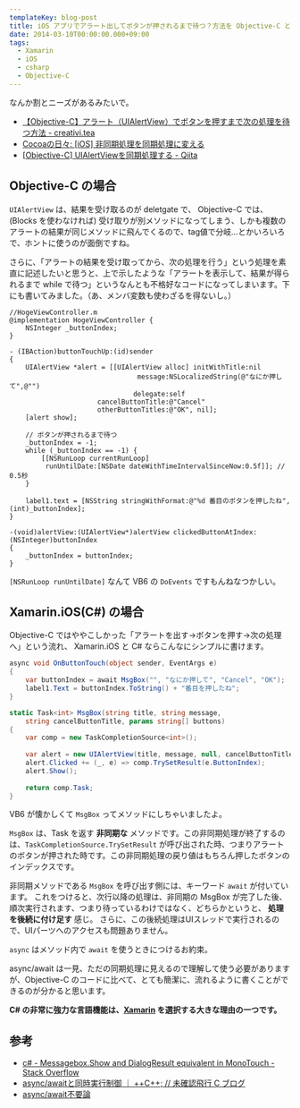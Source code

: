 ```yaml
---
templateKey: blog-post
title: iOS アプリでアラート出してボタンが押されるまで待つ？方法を Objective-C と Xamarin.iOS で比べてみた
date: 2014-03-10T00:00:00.000+09:00
tags:
  - Xamarin
  - iOS
  - csharp
  - Objective-C
---
```

なんか割とニーズがあるみたいで。
<!--more-->
* [【Objective-C】アラート（UIAlertView）でボタンを押すまで次の処理を待つ方法 - creativi.tea](http://teapipin.blog10.fc2.com/blog-entry-224.html)
* [Cocoaの日々: [iOS] 非同期処理を同期処理に変える](http://cocoadays.blogspot.jp/2011/05/ios.html)
* [[Objective-C] UIAlertViewを同期処理する - Qiita ](http://qiita.com/edo_m18/items/cb1d9061d91e572b58eb)

## Objective-C の場合

``UIAlertView`` は、結果を受け取るのが deletgate で、 Objective-C では、(Blocks を使わなければ) 受け取りが別メソッドになってしまう、しかも複数のアラートの結果が同じメソッドに飛んでくるので、tag値で分岐…とかいろいろで、ホントに使うのが面倒ですね。

さらに、「アラートの結果を受け取ってから、次の処理を行う」という処理を素直に記述したいと思うと、上で示したような「アラートを表示して、結果が得られるまで while で待つ」というなんとも不格好なコードになってしまいます。下にも書いてみました。（あ、メンバ変数も使わざるを得ないし。）

```
//HogeViewController.m
@implementation HogeViewController {
    NSInteger _buttonIndex;
}

- (IBAction)buttonTouchUp:(id)sender
{
    UIAlertView *alert = [[UIAlertView alloc] initWithTitle:nil
                                message:NSLocalizedString(@"なにか押して",@"")
                               delegate:self
                      cancelButtonTitle:@"Cancel"
                      otherButtonTitles:@"OK", nil];
    [alert show];
    
    // ボタンが押されるまで待つ
    _buttonIndex = -1;
    while (_buttonIndex == -1) {
        [[NSRunLoop currentRunLoop]
         runUntilDate:[NSDate dateWithTimeIntervalSinceNow:0.5f]]; // 0.5秒
    }
    
    label1.text = [NSString stringWithFormat:@"%d 番目のボタンを押したね", (int)_buttonIndex];
}

-(void)alertView:(UIAlertView*)alertView clickedButtonAtIndex:(NSInteger)buttonIndex
{
	_buttonIndex = buttonIndex;
}
```

``[NSRunLoop runUntilDate]`` なんて VB6 の ``DoEvents`` ですもんねなつかしい。

## Xamarin.iOS(C#) の場合

Objective-C ではややこしかった「アラートを出す→ボタンを押す→次の処理へ」という流れ、 Xamarin.iOS と C# ならこんなにシンプルに書けます。

```csharp HogeViewController.cs
async void OnButtonTouch(object sender, EventArgs e)
{
    var buttonIndex = await MsgBox("", "なにか押して", "Cancel", "OK");
    label1.Text = buttonIndex.ToString() + "番目を押したね";  
}

static Task<int> MsgBox(string title, string message, 
    string cancelButtonTitle, params string[] buttons)
{
    var comp = new TaskCompletionSource<int>();
    
    var alert = new UIAlertView(title, message, null, cancelButtonTitle, buttons);
    alert.Clicked += (_, e) => comp.TrySetResult(e.ButtonIndex);
    alert.Show();
    
    return comp.Task;
}
```

VB6 が懐かしくて ``MsgBox`` ってメソッドにしちゃいましたよ。

``MsgBox`` は、Task を返す **非同期な** メソッドです。この非同期処理が終了するのは、``TaskCompletionSource.TrySetResult`` が呼び出された時、つまりアラートのボタンが押された時です。この非同期処理の戻り値はもちろん押したボタンのインデックスです。

非同期メソッドである ``MsgBox`` を呼び出す側には、キーワード ``await`` が付いています。
これをつけると、次行以降の処理は、非同期の MsgBox が完了した後、順次実行されます、つまり待っているわけではなく、どちらかというと、 **処理を後続に付け足す** 感じ。
さらに、この後続処理はUIスレッドで実行されるので、UIパーツへのアクセスも問題ありません。

``async`` はメソッド内で ``await`` を使うときにつけるお約束。

async/await は一見、ただの同期処理に見えるので理解して使う必要がありますが、Objective-C のコードに比べて、とても簡潔に、流れるように書くことができるのが分かると思います。

**C# の非常に強力な言語機能は、[Xamarin](https://xamarin.com/) を選択する大きな理由の一つです。**

## 参考

* [c# - Messagebox.Show and DialogResult equivalent in MonoTouch - Stack Overflow](http://stackoverflow.com/questions/4613071/messagebox-show-and-dialogresult-equivalent-in-monotouch)
* [async/awaitと同時実行制御 ｜ ++C++; // 未確認飛行 C ブログ](http://ufcpp.wordpress.com/2012/11/12/asyncawait%e3%81%a8%e5%90%8c%e6%99%82%e5%ae%9f%e8%a1%8c%e5%88%b6%e5%be%a1/)
* [async/await不要論](http://www.slideshare.net/bleistift/asyncawait2)